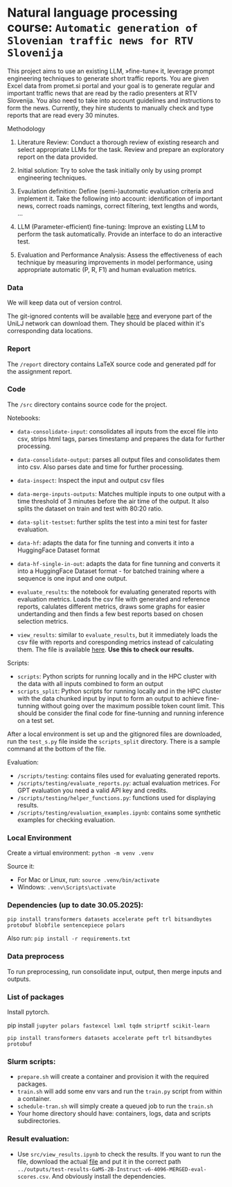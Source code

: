 # Natural language processing course: `Automatic generation of Slovenian traffic news for RTV Slovenija`

This project aims to use an existing LLM, »fine-tune« it, leverage prompt engineering techniques to generate short traffic reports. You are given Excel data from promet.si portal and your goal is to generate regular and important traffic news that are read by the radio presenters at RTV Slovenija. You also need to take into account guidelines and instructions to form the news. Currently, they hire students to manually check and type reports that are read every 30 minutes.

Methodology

1. Literature Review: Conduct a thorough review of existing research and select appropriate LLMs for the task. Review and prepare an exploratory report on the data provided.

2. Initial solution: Try to solve the task initially only by using prompt engineering techniques.

3. Evaulation definition: Define (semi-)automatic evaluation criteria and implement it. Take the following into account: identification of important news, correct roads namings, correct filtering, text lengths and words, ...

4. LLM (Parameter-efficient) fine-tuning: Improve an existing LLM to perform the task automatically. Provide an interface to do an interactive test.

5. Evaluation and Performance Analysis: Assess the effectiveness of each technique by measuring improvements in model performance, using appropriate automatic (P, R, F1) and human evaluation metrics.

### Data

We will keep data out of version control.

The git-ignored contents will be available [here](https://unilj-my.sharepoint.com/:f:/g/personal/ms88481_student_uni-lj_si/Eg-AwdBXjatHhmnU9rrx2B0BQ0d61h3-_Jks1pwqtcrYBQ?e=6NGF0B) and everyone part of the UniLJ network can download them. They should be placed within it's corresponding data locations.

### Report

The `/report` directory contains LaTeX source code and generated pdf for the assignment report.

### Code

The `/src` directory contains source code for the project.

Notebooks:

- `data-consolidate-input`: consolidates all inputs from the excel file into csv, strips html tags, parses timestamp and prepares the data for further processing.
- `data-consolidate-output`: parses all output files and consolidates them into csv. Also parses date and time for further processing.
- `data-inspect`: Inspect the input and output csv files
- `data-merge-inputs-outputs`: Matches multiple inputs to one output with a time threshold of 3 minutes before the air time of the output. It also splits the dataset on train and test with 80:20 ratio.
- `data-split-testset`: further splits the test into a mini test for faster evaluation.
- `data-hf`: adapts the data for fine tunning and converts it into a HuggingFace Dataset format
- `data-hf-single-in-out`: adapts the data for fine tunning and converts it into a HuggingFace Dataset format - for batched training where a sequence is one input and one output.

- `evaluate_results`: the notebook for evaluating generated reports with evaluation metrics. Loads the csv file with generated and reference reports, calulates different metrics, draws some graphs for easier undertanding and then finds a few best reports based on chosen selection metrics.
- `view_results`: similar to `evaluate_results`, but it immediately loads the csv file with reports and coresponding metrics instead of calculating them. The file is available [here](https://unilj-my.sharepoint.com/:x:/g/personal/ms88481_student_uni-lj_si/EaC0oJgOflBHvQ41gMT-AC4Bg7Tz9u-XBi8CF6Ek1KlvjQ?e=QTeJM5). **Use this to check our results.**

Scripts:

- `scripts`: Python scripts for running locally and in the HPC cluster with the data with all inputs combined to form an output
- `scripts_split`: Python scripts for running locally and in the HPC cluster with the data chunked input by input to form an output to achieve fine-tunning without going over the maximum possible token count limit. This should be consider the final code for fine-tunning and running inference on a test set.

After a local environment is set up and the gitignored files are downloaded, run the `test_s.py` file inside the `scripts_split` directory. There is a sample command at the bottom of the file.

Evaluation:
- `/scripts/testing`: contains files used for evaluating generated reports.
- `/scripts/testing/evaluate_reports.py`: actual evaluation metrices. For GPT evaluation you need a valid API key and credits.
- `/scripts/testing/helper_functions.py`: functions used for displaying results.
- `/scripts/testing/evaluation_examples.ipynb`: contains some synthetic examples for checking evaluation.


### Local Environment

Create a virtual environment: `python -m venv .venv`

Source it:

- For Mac or Linux, run: `source .venv/bin/activate`
- Windows: `.venv\Scripts\activate`


### Dependencies (up to date 30.05.2025):

`pip install transformers datasets accelerate peft trl bitsandbytes protobuf blobfile sentencepiece polars`

Also run: `pip install -r requirements.txt`

### Data preprocess

To run preprocessing, run consolidate input, output, then merge inputs and outputs.

### List of packages

Install pytorch.

pip install `jupyter polars fastexcel lxml tqdm striprtf scikit-learn`

`pip install transformers datasets accelerate peft trl bitsandbytes protobuf`

### Slurm scripts:

- `prepare.sh` will create a container and provision it with the required packages.
- `train.sh` will add some env vars and run the `train.py` script from within a container.
- `schedule-tran.sh` will simply create a queued job to run the `train.sh`
- Your home directory should have: containers, logs, data and scripts subdirectories.


### Result evaluation:
- Use `src/view_results.ipynb` to check the results. If you want to run the file, download the actual [file](https://unilj-my.sharepoint.com/:x:/g/personal/ms88481_student_uni-lj_si/EaC0oJgOflBHvQ41gMT-AC4Bg7Tz9u-XBi8CF6Ek1KlvjQ?e=QTeJM5) and put it in the correct path `../outputs/test-results-GaMS-2B-Instruct-v6-4096-MERGED-eval-scores.csv`. And obviously install the dependencies.
